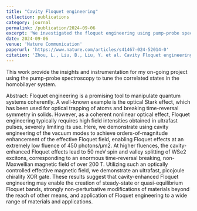 ```yaml
---
title: "Cavity Floquet engineering"
collection: publications
category: journal
permalink: /publication/2024-09-06
excerpt: 'We investigated the floquet engineering using pump-probe spectroscopy and transferable DBR cavity.'
date: 2024-09-06
venue: 'Nature Communication'
paperurl: 'https://www.nature.com/articles/s41467-024-52014-0'
citation: 'Zhou, L., Liu, B., Liu, Y. et al. Cavity Floquet engineering. Nat Commun 15, 7782 (2024). https://doi.org/10.1038/s41467-024-52014-0'
---
```

This work provide the insights and instrumentation for my on-going project using the pump-probe spectroscopy to tune the correlated states in the homobilayer system.

Abstract: 
Floquet engineering is a promising tool to manipulate quantum systems coherently. A well-known example is the optical Stark effect, which has been used for optical trapping of atoms and breaking time-reversal symmetry in solids. However, as a coherent nonlinear optical effect, Floquet engineering typically requires high field intensities obtained in ultrafast pulses, severely limiting its use. Here, we demonstrate using cavity engineering of the vacuum modes to achieve orders-of-magnitude enhancement of the effective Floquet field, enabling Floquet effects at an extremely low fluence of 450 photons/μm2. At higher fluences, the cavity-enhanced Floquet effects lead to 50 meV spin and valley splitting of WSe2 excitons, corresponding to an enormous time-reversal breaking, non-Maxwellian magnetic field of over 200 T. Utilizing such an optically controlled effective magnetic field, we demonstrate an ultrafast, picojoule chirality XOR gate. These results suggest that cavity-enhanced Floquet engineering may enable the creation of steady-state or quasi-equilibrium Floquet bands, strongly non-perturbative modifications of materials beyond the reach of other means, and application of Floquet engineering to a wide range of materials and applications.
